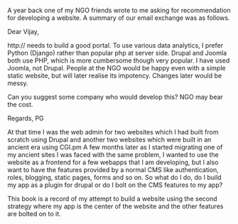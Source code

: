 A year back one of my NGO friends wrote to me asking for recommendation for developing a website. A summary of our email exchange was as follows.

Dear Vijay,
 
http://<NGO URL> needs to build a good portal. To use various data analytics, I prefer Python (Django) rather than popular php at server side.
Drupal and Joomla both use PHP, which is more cumbersome though very popular. I have used Joomla, not Drupal. People at the NGO would be happy even with a simple static website, but will later realise its impotency. Changes later would be messy.
 
Can you suggest some company who would develop this? NGO may bear the cost.
 
Regards,
PG

At that time I was the web admin for two websites which I had built from scratch using Drupal and another two websites which were built in an ancient era using CGI.pm A few months later as I started migrating one of my ancient sites I was faced with the same problem, I wanted to use the website as a frontend for a few webapps that I am developing, but I also want to have the features provided by a normal CMS like authentication, roles, blogging, static pages, forms and so on. So what do I do, do  I build my app as a  plugin for drupal or do I bolt on the CMS features to my app?

This book is a record of my attempt to build a website using the second strategy where my app is the center of the website and the other features are bolted on to it.
